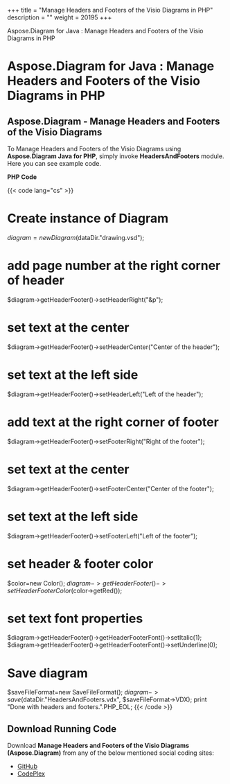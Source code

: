+++
title = "Manage Headers and Footers of the Visio Diagrams in PHP" 
description = "" 
weight = 20195 
+++

Aspose.Diagram for Java : Manage Headers and Footers of the Visio Diagrams in PHP  

# Aspose.Diagram for Java : Manage Headers and Footers of the Visio Diagrams in PHP


## Aspose.Diagram - Manage Headers and Footers of the Visio Diagrams

To Manage Headers and Footers of the Visio Diagrams using **Aspose.Diagram Java for PHP**, simply invoke **HeadersAndFooters** module. Here you can see example code.

**PHP Code**

{{< code lang="cs" >}}
# Create instance of Diagram
$diagram=new Diagram($dataDir."drawing.vsd");

# add page number at the right corner of header
$diagram->getHeaderFooter()->setHeaderRight("&p");

# set text at the center
$diagram->getHeaderFooter()->setHeaderCenter("Center of the header");

# set text at the left side
$diagram->getHeaderFooter()->setHeaderLeft("Left of the header");

# add text at the right corner of footer
$diagram->getHeaderFooter()->setFooterRight("Right of the footer");

# set text at the center
$diagram->getHeaderFooter()->setFooterCenter("Center of the footer");

# set text at the left side
$diagram->getHeaderFooter()->setFooterLeft("Left of the footer");

# set header & footer color
$color=new Color();
$diagram->getHeaderFooter()->setHeaderFooterColor($color->getRed());

# set text font properties
$diagram->getHeaderFooter()->getHeaderFooterFont()->setItalic(1);
$diagram->getHeaderFooter()->getHeaderFooterFont()->setUnderline(0);

# Save diagram
$saveFileFormat=new SaveFileFormat();
$diagram->save($dataDir."HeadersAndFooters.vdx", $saveFileFormat->VDX);
print "Done with headers and footers.".PHP_EOL;
{{< /code >}}

## Download Running Code

Download **Manage Headers and Footers of the Visio Diagrams (Aspose.Diagram)** from any of the below mentioned social coding sites:

*   [GitHub](https://github.com/asposediagram/Aspose.Diagram-for-Java/blob/master/Plugins/Aspose_Diagram_Java_for_PHP/src/aspose/diagram/WorkingwithHeadersandFooters/HeadersAndFooters.php)
*   [CodePlex](https://asposediagramjavaphp.codeplex.com/SourceControl/latest#src/aspose/diagram/WorkingwithHeadersandFooters/HeadersAndFooters.php)

